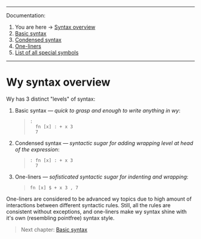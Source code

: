 
---
Documentation:
1. You are here -> [Syntax overview](https://github.com/rmnavr/wy/blob/main/docs/01_Overview.md)
2. [Basic syntax](https://github.com/rmnavr/wy/blob/main/docs/02_Basic.md) 
3. [Condensed syntax](https://github.com/rmnavr/wy/blob/main/docs/03_Condensed.md)
4. [One-liners](https://github.com/rmnavr/wy/blob/main/docs/04_One_liners.md) 
5. [List of all special symbols](https://github.com/rmnavr/wy/blob/main/docs/05_Symbols.md)
---

# Wy syntax overview

Wy has 3 distinct "levels" of syntax:

1. Basic syntax *— quick to grasp and enough to write anything in wy*:
   > ```hy
   > : 
   >   fn [x] : + x 3
   >   7
   > ```

2. Condensed syntax *— syntactic sugar for adding wrapping level at head of the expression*:
   > ```hy
   > : fn [x] : + x 3
   >   7
   > ```

3. One-liners *— sofisticated syntactic sugar for indenting and wrapping*:
   > ```hy
   > fn [x] $ + x 3 , 7
   > ```

One-liners are considered to be advanced wy topics due to high amount of interactions
between different syntactic rules. Still, all the rules are consistent without exceptions,
and one-liners make wy syntax shine with it's own (resembling pointfree) syntax style.

> Next chapter: [Basic syntax](https://github.com/rmnavr/wy/blob/main/docs/02_Basic.md) 
